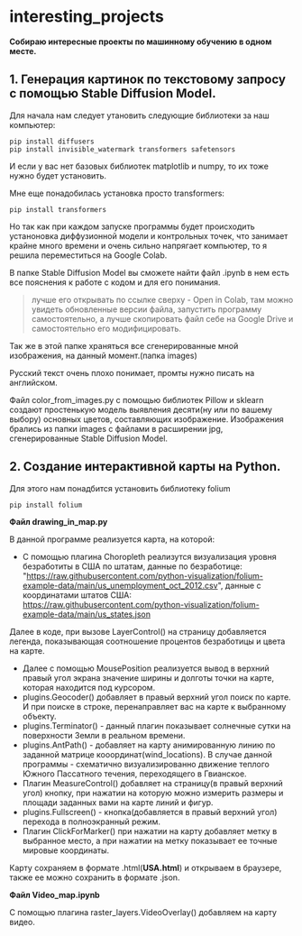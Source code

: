 # interesting_projects

**Собираю интересные проекты по машинному обучению в одном месте.**

## 1. Генерация картинок по текстовому запросу с помощью Stable Diffusion Model.

Для начала нам следует утановить следующие библиотеки за наш компьютер:
```
pip install diffusers
pip install invisible_watermark transformers safetensors
```
И если у вас нет базовых библиотек matplotlib и numpy, то их тоже нужно будет установить.

Мне еще понадобилась установка просто transformers:
```
pip install transformers
```

Но так как при каждом запуске программы будет происходить устаноновка диффузионной модели и контрольных точек, что занимает крайне много времени и очень сильно напрягает компьютер, то я решила переместиться на Google Colab.

В папке Stable Diffusion Model вы сможете найти файл .ipynb в нем есть все пояснения к работе с кодом и для его понимания.
>лучше его открывать по ссылке сверху - Open in Colab, там можно увидеть обновленные версии файла, запустить программу самостоятельно, а лучше скопировать файл себе на Google Drive и самостоятельно его модифицировать.

Так же в этой папке храняться все сгенерированные мной изображения, на данный момент.(папка images)

Русский текст очень плохо понимает, промты нужно писать на английском.

Файл color_from_images.py с помощью библиотек Pillow и sklearn создают простенькую модель выявления десяти(ну или по вашему выбору) основных цветов, составляющих изображение. Изображения брались из папки images с файлами в расширении jpg, сгенерированные Stable Diffusion Model.

## 2. Создание интерактивной карты на Python.

Для этого нам понадбится установить библиотеку folium
```
pip install folium
```

**Файл drawing_in_map.py**

В данной программе реализуется карта, на которой:
 - С помощью плагина Choropleth реализутся визуализация уровня безработиты в США по штатам, данные по безработице: "https://raw.githubusercontent.com/python-visualization/folium-example-data/main/us_unemployment_oct_2012.csv", данные с координатами штатов США: https://raw.githubusercontent.com/python-visualization/folium-example-data/main/us_states.json 

Далее в коде, при вызове LayerControl() на страницу добавляется легенда, показывающая соотношение процентов безработицы и цвета на карте.
 - Далее с помощью MousePosition реализуется вывод в верхний правый угол экрана значение ширины и долготы точки на карте, которая находится под курсором.
 - plugins.Geocoder() добавляет в правый верхний угол поиск по карте. И при поиске в строке, перенаправляет вас на карте к выбранному объекту.
 - plugins.Terminator() - данный плагин показывает солнечные сутки на поверхности Земли в реальном времени.
 - plugins.AntPath() - добавляет на карту анимированную линию по заданной матрице кооординат(wind_locations). В случае данной программы - схематично визуализированно движение теплого Южного Пассатного течения, переходящего в Гвианское.
 - Плагин MeasureControl() добавляет на страницу(в правый верхний угол) кнопку, при нажатии на которую можно измерить размеры и площади заданных вами на карте линий и фигур.
 - plugins.Fullscreen() - кнопка(добавляется в правый верхний угол) перехода в полноэкранный режим.
 - Плагин ClickForMarker() при нажатии на карту добавляет метку в выбранное место, а при нажатии на метку показывает ее точные мировые координаты.
 
Карту сохраняем в формате .html(**USA.html**) и открываем в браузере, также ее можно сохранить в формате .json.

**Файл Video_map.ipynb**

С помощью плагина raster_layers.VideoOverlay() добавляем на карту видео.
